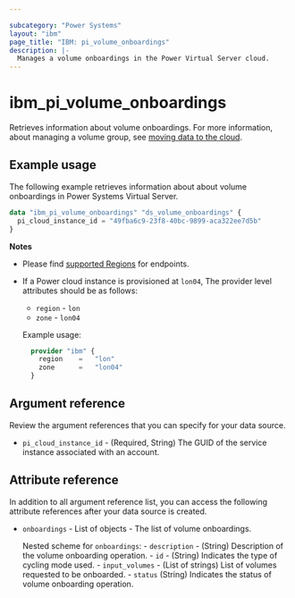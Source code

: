 ```yaml
---

subcategory: "Power Systems"
layout: "ibm"
page_title: "IBM: pi_volume_onboardings"
description: |-
  Manages a volume onboardings in the Power Virtual Server cloud.
---
```


# ibm_pi_volume_onboardings
Retrieves information about volume onboardings. For more information, about managing a volume group, see [moving data to the cloud](https://cloud.ibm.com/docs/power-iaas?topic=power-iaas-moving-data-to-the-cloud).

## Example usage
The following example retrieves information about about volume onboardings in Power Systems Virtual Server.

```terraform
data "ibm_pi_volume_onboardings" "ds_volume_onboardings" {
  pi_cloud_instance_id = "49fba6c9-23f8-40bc-9899-aca322ee7d5b"
}
```
**Notes**
* Please find [supported Regions](https://cloud.ibm.com/apidocs/power-cloud#endpoint) for endpoints.
* If a Power cloud instance is provisioned at `lon04`, The provider level attributes should be as follows:
  * `region` - `lon`
  * `zone` - `lon04`
  
  Example usage:
  ```terraform
    provider "ibm" {
      region    =   "lon"
      zone      =   "lon04"
    }
  ```
  
## Argument reference
Review the argument references that you can specify for your data source. 

- `pi_cloud_instance_id` - (Required, String) The GUID of the service instance associated with an account.

## Attribute reference
In addition to all argument reference list, you can access the following attribute references after your data source is created. 

- `onboardings` - List of objects - The list of volume onboardings.

  Nested scheme for `onboardings`:
      - `description` - (String) Description of the volume onboarding operation.
      - `id` - (String) Indicates the type of cycling mode used.
      - `input_volumes` - (List of strings) List of volumes requested to be onboarded.
      - `status` (String) Indicates the status of volume onboarding operation.